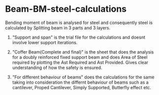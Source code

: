 # Beam-BM-steel-calculations
Bending moment of beam is analysed for steel and consequently steel is calculated by Splitting beam in 3 parts and 3 layers.

1. "Support and span" is the trial file for the calculations and doesnt involve lower support iterations.

2. "Coffer Beam(Complete and final)" is the sheet that does the analysis for a doubly reinforced fixed support beam and does Area of Steel required by plotting the Ast Required and Ast Provided. Gives clear understanding  of how the safety is ensured.

3. "For different behaviour of beams" does the calculations for the same taking into consideration the differnt behaviour of beams such as a cantilever, Proped Cantilever, Simply Supported, Butterfly effect etc.

